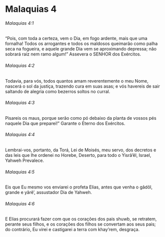 # Malaquias 4

###### Malaquias 4:1

“Pois, com toda a certeza, vem o Dia, em fogo ardente, mais que uma fornalha! Todos os arrogantes e todos os maldosos queimarão como palha seca na fogueira, e aquele grande Dia vem se aproximando depressa; não sobrará raiz nem ramo algum!” Assevera o SENHOR dos Exércitos.

###### Malaquias 4:2

Todavia, para vós, todos quantos amam reverentemente o meu Nome, nascerá o sol da justiça, trazendo cura em suas asas; e vós havereis de sair saltando de alegria como bezerros soltos no curral.

###### Malaquias 4:3

Pisareis os maus, porque serão como pó debaixo da planta de vossos pés naquele Dia que preparei!” Garante o Eterno dos Exércitos.

###### Malaquias 4:4

Lembrai-vos, portanto, da Torá, Lei de Moisés, meu servo, dos decretos e das leis que lhe ordenei no Horebe, Deserto, para todo o Yisrâ’êl, Israel, Yahweh Prevalece.

###### Malaquias 4:5

Eis que Eu mesmo vos enviarei o profeta Elias, antes que venha o gâdôl, grande e yârê’, assustador Dia de Yahweh.

###### Malaquias 4:6

E Elias procurará fazer com que os corações dos pais shuwb, se retratem, perante seus filhos, e os corações dos filhos se convertam aos seus pais; do contrário, Eu virei e castigarei a terra com khay’rem, desgraça.

